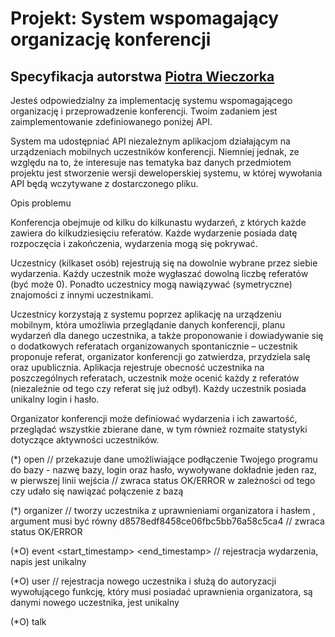 # Projekt: System wspomagający organizację konferencji
## Specyfikacja autorstwa [Piotra Wieczorka](http://www.ii.uni.wroc.pl/~piotrek/)

Jesteś odpowiedzialny za implementację systemu wspomagającego organizację i przeprowadzenie konferencji. Twoim zadaniem jest zaimplementowanie zdefiniowanego poniżej API.

System ma udostępniać API niezależnym aplikacjom działającym na urządzeniach mobilnych uczestników konferencji. Niemniej jednak, ze względu na to, że interesuje nas tematyka baz danych przedmiotem projektu jest stworzenie wersji deweloperskiej systemu, w której wywołania API będą wczytywane z dostarczonego pliku.

Opis problemu

Konferencja obejmuje od kilku do kilkunastu wydarzeń, z których każde zawiera do kilkudziesięciu referatów. Każde wydarzenie posiada datę rozpoczęcia i zakończenia, wydarzenia mogą się pokrywać.

Uczestnicy (kilkaset osób) rejestrują się na dowolnie wybrane przez siebie wydarzenia. Każdy uczestnik może wygłaszać dowolną liczbę referatów (być może 0). Ponadto uczestnicy mogą nawiązywać (symetryczne) znajomości z innymi uczestnikami.

Uczestnicy korzystają z systemu poprzez aplikację na urządzeniu mobilnym, która umożliwia przeglądanie danych konferencji, planu wydarzeń dla danego uczestnika, a także proponowanie i dowiadywanie się o dodatkowych referatach organizowanych spontanicznie – uczestnik proponuje referat, organizator konferencji go zatwierdza, przydziela salę oraz upublicznia. Aplikacja rejestruje obecność uczestnika na poszczególnych referatach, uczestnik może ocenić każdy z referatów (niezależnie od tego czy referat się już odbył). Każdy uczestnik posiada unikalny login i hasło.

Organizator konferencji może definiować wydarzenia i ich zawartość, przeglądać wszystkie zbierane dane, w tym również rozmaite statystyki dotyczące aktywności uczestników.


(*) open <baza> <login> <password>
// przekazuje dane umożliwiające podłączenie Twojego programu do bazy - nazwę bazy, login oraz hasło, wywoływane dokładnie jeden raz, w pierwszej linii wejścia
// zwraca status OK/ERROR w zależności od tego czy udało się nawiązać połączenie z bazą 

(*) organizer <secret> <newlogin> <newpassword> 
// tworzy uczestnika <newlogin> z uprawnieniami organizatora i hasłem <newpassword>, argument <secret> musi być równy d8578edf8458ce06fbc5bb76a58c5ca4 // zwraca status OK/ERROR 


(*O) event <login> <password> <eventname> <start_timestamp> <end_timestamp> // rejestracja wydarzenia, napis <eventname> jest unikalny

(*O) user <login> <password> <newlogin> <newpassword> // rejestracja nowego uczestnika <login> i <password> służą do autoryzacji wywołującego funkcję, który musi posiadać uprawnienia organizatora, <newlogin> <newpassword> są danymi nowego uczestnika, <newlogin> jest unikalny

(*O) talk <login> <password> <speakerlogin> <talk> <title> <start_timestamp> <room> <initial_evaluation> <eventname> // rejestracja referatu/zatwierdzenie referatu spontanicznego, <talk> jest unikalnym identyfikatorem referatu, <initial_evaluation> jest oceną organizatora w skali 0-10 – jest to ocena traktowana tak samo jak ocena uczestnika obecnego na referacie, <eventname> jest nazwą wydarzenia, którego częścią jest dany referat - może być pustym napisem, co oznacza, że referat nie jest przydzielony do jakiegokolwiek wydarzenia

(*U) register_user_for_event <login> <password> <eventname> // rejestracja uczestnika <login> na wydarzenie <eventname>

(*U) attendance <login> <password> <talk> // odnotowanie faktycznej obecności uczestnika <login> na referacie <talk>

(*U) evaluation <login> <password> <talk> <rating> // ocena referatu <talk> w skali 0-10 przez uczestnika <login>

(O) reject <login> <password> <talk> // usuwa referat spontaniczny <talk> z listy zaproponowanych,

(U) proposal  <login> <password> <talk> <title> <start_timestamp> // propozycja referatu spontanicznego, <talk> - unikalny identyfikator referatu

(U) friends <login1> <password> <login2> // uczestnik <login1> chce nawiązać znajomość z uczestnikiem <login2>, znajomość uznajemy za nawiązaną jeśli obaj uczestnicy chcą ją nawiązać tj. po wywołaniach friends <login1> <password1> <login2> i friends <login2> <password2> <login1>

(*N) user_plan <login> <limit> // zwraca plan najbliższych referatów z wydarzeń, na które dany uczestnik jest zapisany (wg rejestracji na wydarzenia) posortowany wg czasu rozpoczęcia, wypisuje pierwsze <limit> referatów, przy czym 0 oznacza, że należy wypisać wszystkie
// Atrybuty zwracanych krotek: 
   <login> <talk> <start_timestamp> <title> <room>

(*N) day_plan <timestamp> // zwraca listę wszystkich referatów zaplanowanych na dany dzień posortowaną rosnąco wg sal, w drugiej kolejności wg czasu rozpoczęcia
//  <talk> <start_timestamp> <title> <room>

(*N) best_talks <start_timestamp> <end_timestamp> <limit> <all> // zwraca referaty rozpoczynające się w  danym przedziale czasowym posortowane malejąco wg średniej oceny uczestników, przy czym jeśli <all> jest równe 1 należy wziąć pod uwagę wszystkie oceny, w przeciwnym przypadku tylko oceny uczestników, którzy byli na referacie obecni, wypisuje pierwsze <limit> referatów, przy czym 0 oznacza, że należy wypisać wszystkie
//  <talk> <start_timestamp> <title> <room>

(*N) most_popular_talks <start_timestamp> <end_timestamp> <limit> // zwraca referaty rozpoczynające się w podanym przedziału czasowego posortowane malejąco wg obecności, wypisuje pierwsze <limit> referatów, przy czym 0 oznacza, że należy wypisać wszystkie
//  <talk> <start_timestamp> <title> <room>

(*U) attended_talks <login> <password> // zwraca dla danego uczestnika referaty, na których był obecny 
//  <talk> <start_timestamp> <title> <room>

(*O) abandoned_talks <login> <password>  <limit> // zwraca listę referatów posortowaną malejąco wg liczby uczestników <number> zarejestrowanych na wydarzenie obejmujące referat, którzy nie byli na tym referacie obecni, wypisuje pierwsze <limit> referatów, przy czym 0 oznacza, że należy wypisać wszystkie
//  <talk> <start_timestamp> <title> <room> <number>

(N) recently_added_talks <limit> // zwraca listę ostatnio zarejestrowanych referatów, wypisuje ostatnie <limit> referatów wg daty zarejestrowania, przy czym 0 oznacza, że należy wypisać wszystkie
//  <talk> <speakerlogin> <start_timestamp> <title> <room>

(U/O) rejected_talks <login> <password> // jeśli wywołujący ma uprawnienia organizatora zwraca listę wszystkich odrzuconych referatów spontanicznych, w przeciwnym przypadku listę odrzuconych referatów wywołującego ją uczestnika 
//  <talk> <speakerlogin> <start_timestamp> <title>

(O) proposals <login> <password> // zwraca listę propozycji referatów spontanicznych do zatwierdzenia lub odrzucenia, zatwierdzenie lub odrzucenie referatu polega na wywołaniu przez organizatora funkcji talk lub reject z odpowiednimi parametrami
//  <talk> <speakerlogin> <start_timestamp> <title>

(U) friends_talks <login> <password> <start_timestamp> <end_timestamp> <limit> // lista referatów  rozpoczynających się w podanym przedziale czasowym wygłaszanych przez znajomych danego uczestnika posortowana wg czasu rozpoczęcia, wypisuje pierwsze <limit> referatów, przy czym 0 oznacza, że należy wypisać wszystkie
//  <talk> <speakerlogin> <start_timestamp> <title> <room>

(U) friends_events <login> <password> <event> // lista znajomych uczestniczących w danym wydarzeniu
//  <login> <event> <friendlogin> 

(U) recommended_talks <login> <password> <start_timestamp> <end_timestamp> <limit> // zwraca referaty rozpoczynające się w podanym przedziale czasowym, które mogą zainteresować danego uczestnika (zaproponuj parametr <score> obliczany na podstawie dostępnych danych – ocen, obecności, znajomości itp.), wypisuje pierwsze <limit> referatów wg nalepszego <score>, przy czym 0 oznacza, że należy wypisać wszystkie
//  <talk> <speakerlogin> <start_timestamp> <title> <room> <score>